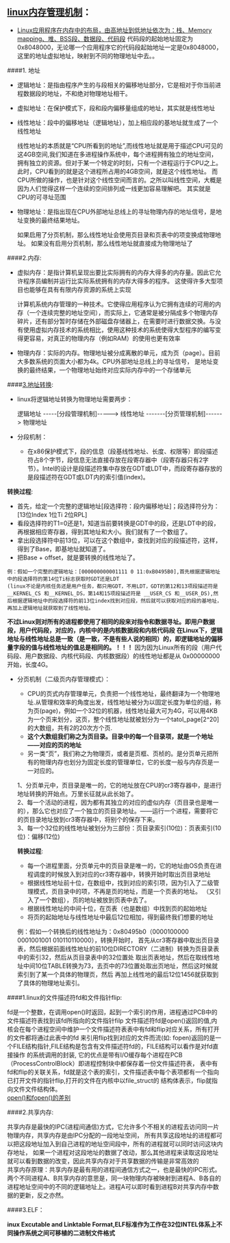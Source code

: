 ## [linux内存管理机制](http://blog.csdn.net/yusiguyuan/article/details/23554927)：

* [Linux应用程序在内存中的布局，由高地址到低地址依次为：栈、Memory       mapping、堆、BSS段、数据段、代码段](http://www.cnblogs.com/51qianrushi/p/4294264.html)
  代码段的起始地址固定为0x8048000，无论哪一个应用程序它的代码段起始地址一定是0x8048000，这里的地址虚拟地址，映射到不同的物理地址中去。。

####1. 地址
* 逻辑地址：是指由程序产生的与段相关的偏移地址部分，它是相对于你当前进程数据段的地址，不和绝对物理地址相干。
* 虚拟地址：在保护模式下，段和段内偏移量组成的地址，其实就是线性地址
* 线性地址：段中的偏移地址（逻辑地址），加上相应段的基地址就生成了一个线性地址
  
  >
    线性地址的本质就是“CPU所看到的地址”,而线性地址就是用于描述CPU可见的这4GB空间,我们知道在多进程操作系统中，每个进程拥有独立的地址空间，
    拥有独立的资源。但对于某一个特定的时刻，只有一个进程运行于CPU之上。此时，CPU看到的就是这个进程所占用的4GB空间，就是这个线性地址。
    而CPU所做的操作，也是针对这个线性空间而言的。之所以叫线性空间，大概是因为人们觉得这样一个连续的空间排列成一线更加容易理解吧。
    其实就是CPU的可寻址范围
* 物理地址：是指出现在CPU外部地址总线上的寻址物理内存的地址信号，是地址变换的最终结果地址。

  >
    如果启用了分页机制，那么线性地址会使用页目录和页表中的项变换成物理地址。
    如果没有启用分页机制，那么线性地址就直接成为物理地址了

####2.内存:
* 虚拟内存：是指计算机呈现出要比实际拥有的内存大得多的内存量。因此它允许程序员编制并运行比实际系统拥有的内存大得多的程序。
  这使得许多大型项目也能够在具有有限内存资源的系统上实现

  >
  计算机系统内存管理的一种技术。它使得应用程序认为它拥有连续的可用的内存（一个连续完整的地址空间），而实际上，它通常是被分隔成多个物理内存碎片，还有部分暂时存储在外部磁盘存储器上，在需要时进行数据交换。与没有使用虚拟内存技术的系统相比，使用这种技术的系统使得大型程序的编写变得更容易，对真正的物理内存（例如RAM）的使用也更有效率
* 物理内存：实际的内存。物理地址被分成离散的单元，成为页（page）。目前大多数系统的页面大小都为4k。CPU外部地址总线上的寻址信号，
  是地址变换的最终结果，一个物理地址始终对应实际内存中的一个存储单元

####[3.地址转换](http://blog.csdn.net/wxzking/article/details/5905214):
* linux将逻辑地址转换为物理地址需要两步：
  
  逻辑地址 -----[分段管理机制]-----> 线性地址 -------[分页管理机制]------> 物理地址

* 分段机制：
  * 在x86保护模式下，段的信息（段基线性地址、长度、权限等）即段描述符占8个字节，段信息无法直接存放在段寄存器中（段寄存器只有2字节）。Intel的设计是段描述符集中存放在GDT或LDT中，而段寄存器存放的是段描述符在GDT或LDT内的索引值(index)。
  
 __转换过程__:
  * 首先，给定一个完整的逻辑地址[段选择符：段内偏移地址]；段选择符分为：[13位Index 1位Ti 2位RPL]
  * 看段选择符的T1=0还是1，知道当前要转换是GDT中的段，还是LDT中的段，再根据相应寄存器，得到其地址和大小。我们就有了一个数组了。
  * 拿出段选择符中前13位，可以在这个数组中，查找到对应的段描述符，这样，得到了Base，即基地址就知道了。
  * 把Base + offset，就是要转换的线性地址了。

  >
    例：假如一个完整的逻辑地址：[000000000001111 0 11:0xB0495B0],首先根据逻辑地址中的段选择符的第14位Ti标志获取时GDT还是LDT
    (linux不论是内核任务还是用户任务，都只用GDT，不用LDT，GDT的第12和13项段描述符是 __KERNEL_CS 和__KERNEL_DS，第14和15项段描述符是 __USER_CS 和__USER_DS),然后根据逻辑地址中的段选择符的前13位index找到对应段，然后就可以获取对应的段的基地址，再加上逻辑地址就获取到了线性地址。

 __不过Linux则对所有的进程都使用了相同的段来对指令和数据寻址。即用户数据段，用户代码段，对应的，内核中的是内核数据段和内核代码段__
 __在Linux下，逻辑地址与线性地址总是一致（是一致，不是有些人说的相同）的，即逻辑地址的偏移量字段的值与线性地址的值总是相同的。！！！__
 因为因为Linux所有的段（用户代码段、用户数据段、内核代码段、内核数据段）的线性地址都是从 0x00000000 开始，长度4G。
 
* 分页机制（二级页内存管理模式）：
  * CPU的页式内存管理单元，负责把一个线性地址，最终翻译为一个物理地址.从管理和效率的角度出发，线性地址被分为以固定长度为单位的组，称为页(page)，例如一个32位的机器，线性地址最大可为4G，可以用4KB为一个页来划分，这页，整个线性地址就被划分为一个tatol_page[2^20]的大数组，共有2的20次方个页.   
  * __这个大数组我们称之为页目录。目录中的每一个目录项，就是一个地址——对应的页的地址__    
  * 另一类“页”，我们称之为物理页，或者是页框、页桢的。是分页单元把所有的物理内存也划分为固定长度的管理单位，它的长度一般与内存页是一一对应的。
  
  >
    1、分页单元中，页目录是唯一的，它的地址放在CPU的cr3寄存器中，是进行地址转换的开始点。万里长征就从此长始了。  
    2、每一个活动的进程，因为都有其独立的对应的虚似内存（页目录也是唯一的），那么它也对应了一个独立的页目录地址。——运行一个进程，需要将它的页目录地址放到cr3寄存器中，将别个的保存下来。   
    3、每一个32位的线性地址被划分为三部份：页目录索引(10位)：页表索引(10位)：偏移(12位)  
  
  __转换过程__:
  * 每一个进程里面，分页单元中的页目录是唯一的，它的地址由OS负责在进程调度的时候放入到对应的cr3寄存器中，转换开始时取出页目录地址
  * 根据线性地址前十位，在数组中，找到对应的索引项，因为引入了二级管理模式，页目录中的项，不再是页的地址，而是一个页表的地址。
  （又引入了一个数组），页的地址被放到页表中去了。
  * 根据线性地址的中间十位，在页表（也是数组）中找到页的起始地址
  * 将页的起始地址与线性地址中最后12位相加，得到最终我们想要的地址
  
  >
    例：假如一个转换后的线性地址为：0x80495b0（0000100000 0001001001 010110110000），转换开始时，
    首先从cr3寄存器中取出页目录表，然后根据前面线性地址的前10位DIRECTORY（二进制）转换为页目录表中的索引32，然后从页目录表中的32位置处
    取出页表地址，然后在取线性地址中间10位TABLE转换为73，去页中的73位置处取出页地址，然后这时候就索引到了某一个具体的物理页，然后
    再加上线性地的最后12位1456就获取到了具体的物理地址索引。

####1.linux的文件描述符fd和文件指针flip:
>
  fd是一个整数，在调用open()时返回，起到一个索引的作用，进程通过PCB中的文件描述符表找到该fd所指向的文件指针filp
  文件描述符fd是open()返回的值,内核会在每个进程空间中维护一个文件描述符表表中有fd和flip对应关系，所有打开的文件都将通过此表中的fd
  来引用flip找到对应的文件而流(如: fopen)返回的是一个FILE结构指针,FILE结构是包含有文件描述符fd的，FILE结构可以看作是对fd直接操作
  的系统调用的封装, 它的优点是带有I/O缓存每个进程在PCB（ProcessControlBlock）即进程控制块中都保存着一份文件描述符表，
  表中有fd和flip的关联关系，fd就是这个表的索引，文件描述表中每个表项都有一个指向已打开文件的指针flip,打开的文件在内核中以file_struct的
  结构体表示，flip就指向文件文件结构体。    
  [open()和fopen()的差别](http://blog.csdn.net/hairetz/article/details/4150193)

####2.共享内存:
>
  共享内存是最快的IPC(进程间通信)方式，它允许多个不相关的进程去访问同一片物理内存，共享内存是由IPC分配的一段地址空间，
  所有共享这段地址的进程都可以把这段地址加入到自己进程的地址空间段中，所有的进程就可以同时访问这块内存地址，
  如果一个进程对这段地址的数据了改动，那么其他进程来读取这段地址就可以看到数据的改变，因此共享内存对于共享数据的传输是非常高效的    
  共享内存原理：共享内存是最有用的进程间通信方式之一，也是最快的IPC形式。两个不同进程A、B共享内存的意思是，同一块物理内存被映射到进程A、B各自的进程地址空间中的不同的逻辑地址上。进程A可以即时看到进程B对共享内存中数据的更新，反之亦然。

####3.ELF：
>
__inux Excutable and Linktable Format,ELF标准作为工作在32位INTEL体系上不同操作系统之间可移植的二进制文件格式__

